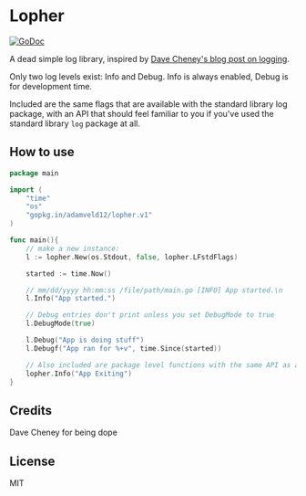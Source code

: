 # Lopher
[![GoDoc](http://img.shields.io/badge/go-documentation-blue.svg?style=flat-square)](http://godoc.org/github.com/adamveld12/lopher)

A dead simple log library, inspired by [Dave Cheney's blog post on logging](https://dave.cheney.net/2015/11/05/lets-talk-about-logging).

Only two log levels exist: Info and Debug. Info is always enabled, Debug is for development time.

Included are the same flags that are available with the standard library log package, with an API that
should feel familiar to you if you've used the standard library `log` package at all.

## How to use 

```go
package main

import (
    "time"
    "os"
    "gopkg.in/adamveld12/lopher.v1"
)

func main(){
    // make a new instance:
    l := lopher.New(os.Stdout, false, lopher.LFstdFlags)

    started := time.Now()

    // mm/dd/yyyy hh:mm:ss /file/path/main.go [INFO] App started.\n
    l.Info("App started.")

    // Debug entries don't print unless you set DebugMode to true
    l.DebugMode(true)

    l.Debug("App is doing stuff")
    l.Debugf("App ran for %+v", time.Since(started))

    // Also included are package level functions with the same API as an instance
    lopher.Info("App Exiting")
}
```

## Credits

Dave Cheney for being dope

## License

MIT